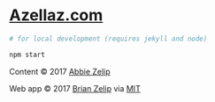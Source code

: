 # [Azellaz.com](https://www.azellaz.com)

```zsh
# for local development (requires jekyll and node)

npm start
```

Content &copy; 2017 [Abbie Zelip](https://www.azellaz.com)

Web app &copy; 2017 [Brian Zelip](http://zelip.me) via [MIT](LICENSE)
